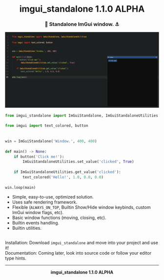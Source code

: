 <h1 align="center">imgui_standalone 1.1.0 ALPHA</h1>
<h3 align="center">🧩 Standalone ImGui window. ⚓</h3>

<p align="center"><img src="window.png"></p>

```python
from imgui_standalone import ImGuiStandalone, ImGuiStandaloneUtilities

from imgui import text_colored, button


win = ImGuiStandalone('Window.', 400, 400)

def main() -> None:
    if button('Click me!'):
        ImGuiStandaloneUtilities.set_value('clicked', True)

    if ImGuiStandaloneUtilities.get_value('clicked'):
        text_colored('Hello!', 1.0, 0.0, 0.0)

win.loop(main)    
```

- Simple, easy-to-use, optimized solution.
- Uses safe rendering framework.
- Flexible (`ALWAYS_ON_TOP`, Builtin Show/Hide window keybinds, custom ImGui window flags, etc).
- Basic window functions (moving, closing, etc).
- Builtin events handling.
- Builtin utilities.<br><br>

Installation: Download `imgui_standalone` and move into your project and use it!<br>
Documentation: Coming later, look into source code or follow your editor type hints.<br>

<hr><p align="center"><b>imgui_standalone 1.1.0 ALPHA</b></p>
